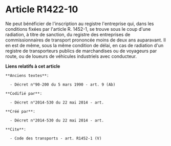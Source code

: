 # Article R1422-10

Ne peut bénéficier de l'inscription au registre l'entreprise qui, dans les conditions fixées par l'article R. 1452-1, se
trouve sous le coup d'une radiation, à titre de sanction, du registre des entreprises de commissionnaires de transport
prononcée moins de deux ans auparavant. Il en est de même, sous la même condition de délai, en cas de radiation d'un registre
de transporteurs publics de marchandises ou de voyageurs par route, ou de loueurs de véhicules industriels avec conducteur.

**Liens relatifs à cet article**

	**Anciens textes**:

	  - Décret n°90-200 du 5 mars 1990 - art. 9 (Ab)

	**Codifié par**:

	  - Décret n°2014-530 du 22 mai 2014 - art.

	**Créé par**:

	  - Décret n°2014-530 du 22 mai 2014 - art.

	**Cite**:

	  - Code des transports - art. R1452-1 (V)
